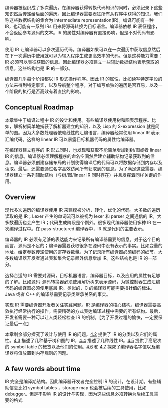 编译器被组织成了多次遍历。在编译器获得转换代码知识的同时，必须记录下这些知识然后传递给后面的遍历。因此编译器需要表征所有从程序中获得的知识。我们称这些数据结构的集合为 intermediate representation(IR)。编译可能有一种 IR，也可能有一系列 IRs 用来将源码转换为目标语言。编译器依赖 IR 表征程序，不会返回参考源码的文本。IR 的属性对编译器有直接影响，但是不对代码有影响。

使用 IR 让编译器可以多次遍历代码。编译器如果可以在一次遍历中获取信息然后在下一次遍历中使用就可以为输入程序生成更高效率的代码。但是这种能力需要：IR 必须可以表征获取的信息。因此编译器必须建立一些辅助数据结构表示获取的信息。这些结构也是 IR 的一部分。

编译器几乎每个阶段都以 IR 形式操作程序。因此 IR 的属性，比如读写特定字段的方法来得到特定事实，以及导航整个程序，对于编写单独的遍历是否容易，以及一个阶段的执行是否高效有着直接的影响。

## Conceptual Roadmap

本章集中于编译过程中 IR 的设计和使用。有些编译器使用树和图表示程序。比如，解析树简单地捕获了解析器建立的知识，以及 Lisp 的 S-expression 就是简单的图。因为大多数处理器依赖线性的汇编语言，编译器经常使用 linear IR 表示汇编代码。这样的 linear IR 可以暴露目标机器代码的属性给编译器。

在编译器建立程序的 IR 形式同时，也发现和获取不能简单增加到树/图或者 linear IR 的信息。编译器必须理解程序的命名空间然后建立辅助结构记录获取到的信息。编译器必须创建存储布局的计划使得编译后的代码可以将数据存储到内存以及读取。最后，还需要通过名字高效访问所有获取到的信息。为了满足这些需要，编译器建立一系列辅助结构（与树/图/linear IR 同时存在）并且发挥着同样关键的作用。



## Overview

现代多次遍历的编译器使用 IR 来建模被分析，转化，优化的代码。大多数的遍历读取的是 IR；Lexer 产生的单词流可以被视为 lexer 和 parser 之间通信的 IR。大多数遍历也会产生 IR；代码生成阶段是个例外。很多现代编译器使用多种 IR 在一次编译过程中。在 pass-structured 编译器中，IR 就是代码的主要表示。

编译器的 IR 必须有足够的表达能力来记录所有编译器需要的信息。对于这个目的而言，源码是不足的；编译器需要获取很多在源码中没有表示的事实。比如变量的地址，给定参数传递使用的寄存器数量。为了记录所有编译器必须编码的细节，大多数编译器开发者通过表和集合记录额外信息增加 IR。这些结构也是 IR 的一部分。

选择合适的 IR 需要对源码，目标机器语言，编译器目标，以及应用的属性有足够的了解。比如源码-源码转换器必须使用解析树来表示源码，为微控制器生成汇编代码的编译器必须使用底层 IR。类似的，C 的编译器可能需要指针值的标注。Java 或者 C++ 的编译器需要记录类继承关系的事实。

实现 IR 需要编译器开发者关注实践问题。IR 是编译器的核心结构。编译器需要高效执行经常执行的操作。需要精确的方式表达编译过程中需要的所有结构。最后，开发者需要一种可以让人类轻松检查 IR 的机制。【为了开发过程的愉快，一定要保证最后一点】

本章剩余部分探究了设计与使用 IR 的问题。[4.2](./4.2.an_ir_taxonomy.md) 提供了 IR 的分类以及它们的属性。[4.3](./4.3.graphical_irs.md) 描述了几种基于树和图的 IR，[4.4](./4.4.linear_irs.md) 描述了几种线性 IR。[4.5](./4.5.symbol_tables.md) 提供了高层次的 symbol table 的概览以及他们的使用。[4.6](./4.6.name_spaces.md) 和 [4.7](./4.7.placement_of_values_in_memory.md) 探究了编译器名字值以及编译器将值放置到内存规则的问题。

## A few words about time

IR 完全是编译期结构。因此编译器开发者完全控制 IR 的设计，在设计期。有些辅助信息比如 symbol tables ，storage map 也会被后续的工具使用，比如 debugger。但是不影响 IR 的设计与实现，因为这些信息必须转换为后续工具需要的格式